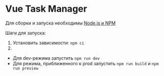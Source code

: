 # Vue Task Manager

Для сборки и запуска необходимы [Node.js и NPM](https://nodejs.org/en)

Шаги для запуска:

1. Установить зависимости: `npm ci`
2.
  - Для dev-режима запустить `npm run dev`
  - Для режима, приближенного к prod запустить `npm run build` и `npm run preview`
